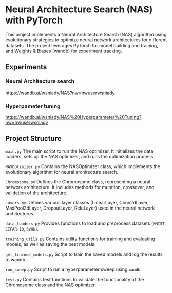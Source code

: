 # Neural Architecture Search (NAS) with PyTorch

This project implements a Neural Architecture Search (NAS) algorithm using evolutionary strategies to optimize neural network architectures for different datasets. The project leverages PyTorch for model building and training, and Weights & Biases (wandb) for experiment tracking.


## Experiments

### Neural Architecture search
https://wandb.ai/wsniady/NAS?nw=nwuserwsniady

### Hyperpameter tuning
https://wandb.ai/wsniady/NAS%20Hyperparameter%20Tuning?nw=nwuserwsniady



## Project Structure

`main.py`
The main script to run the NAS optimizer. It initializes the data loaders, sets up the NAS optimizer, and runs the optimization process.

`NASOptimizer.py`
Contains the NASOptimizer class, which implements the evolutionary algorithm for neural architecture search.

`Chromosome.py`
Defines the Chromosome class, representing a neural network architecture. It includes methods for mutation, crossover, and validation of the architecture.

`Layers.py`
Defines various layer classes (LinearLayer, Conv2dLayer, MaxPool2dLayer, DropoutLayer, ReluLayer) used in the neural network architectures.

`data_loaders.py`
Provides functions to load and preprocess datasets (`MNIST`, `CIFAR-10`, `SVHN`).

`training_utils.py`
Contains utility functions for training and evaluating models, as well as saving the best models.

`get_trained_models.py`
Script to train the saved models and log the results to wandb.

`run_sweep.py`
Script to run a hyperparameter sweep using `wandb`.

`test.py`
Contains test functions to validate the functionality of the Chromosome class and the NAS optimizer.


